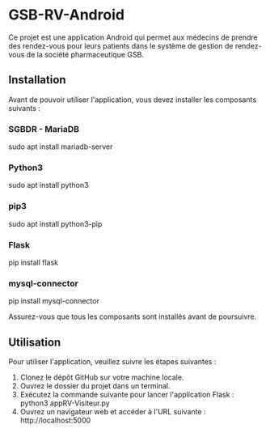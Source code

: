 # GSB-RV-Android

Ce projet est une application Android qui permet aux médecins de prendre des rendez-vous pour leurs patients dans le système de gestion de rendez-vous de la société pharmaceutique GSB. 

## Installation

Avant de pouvoir utiliser l'application, vous devez installer les composants suivants :

### SGBDR - MariaDB

  sudo apt install mariadb-server
  
### Python3

  sudo apt install python3

### pip3

  sudo apt install python3-pip

### Flask

  pip install flask

### mysql-connector

  pip install mysql-connector

Assurez-vous que tous les composants sont installés avant de poursuivre.

## Utilisation

Pour utiliser l'application, veuillez suivre les étapes suivantes :

1. Clonez le dépôt GitHub sur votre machine locale.
2. Ouvrez le dossier du projet dans un terminal.
3. Exécutez la commande suivante pour lancer l'application Flask : python3 appRV-Visiteur.py
4. Ouvrez un navigateur web et accéder à l'URL suivante : http://localhost:5000
